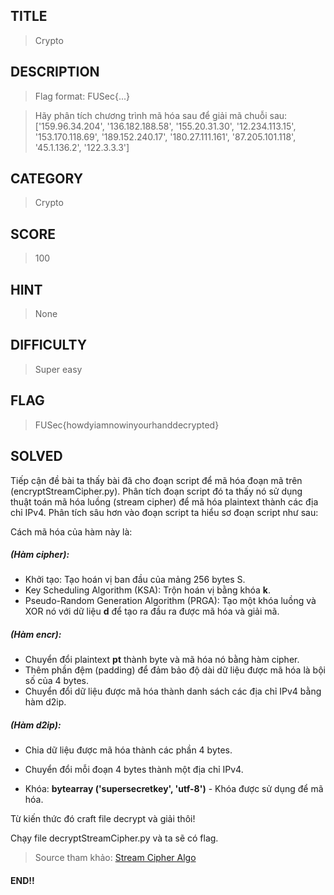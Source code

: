 ## TITLE
>Crypto
## DESCRIPTION
>Flag format: FUSec{...}

>Hãy phân tích chương trình mã hóa sau để giải mã chuỗi sau: ['159.96.34.204', '136.182.188.58', '155.20.31.30', '12.234.113.15', '153.170.118.69', '189.152.240.17', '180.27.111.161', '87.205.101.118', '45.1.136.2', '122.3.3.3']
## CATEGORY
>Crypto
## SCORE
>100
## HINT
>None
## DIFFICULTY
>Super easy
## FLAG
>FUSec{howdyiamnowinyourhanddecrypted}
## SOLVED
Tiếp cận đề bài ta thấy bài đã cho đoạn script để mã hóa đoạn mã trên (encryptStreamCipher.py). Phân tích đoạn script đó ta thấy nó sử dụng thuật toán mã hóa luồng (stream cipher) để mã hóa plaintext thành các địa chỉ IPv4. Phân tích sâu hơn vào đoạn script ta hiểu sơ đoạn script như sau:

Cách mã hóa của hàm này là:

##### (Hàm cipher):

+ Khởi tạo: Tạo hoán vị ban đầu của mảng 256 bytes S.
+ Key Scheduling Algorithm (KSA): Trộn hoán vị bằng khóa __k__.
+ Pseudo-Random Generation Algorithm (PRGA): Tạo một khóa luồng và XOR nó với dữ liệu __d__ để tạo ra đầu ra được mã hóa và giải mã.

##### (Hàm encr):
+ Chuyển đổi plaintext __pt__  thành byte và mã hóa nó bằng hàm cipher.
+ Thêm phần đệm (padding) để đảm bảo độ dài dữ liệu được mã hóa là bội số của 4 bytes.
+ Chuyển đổi dữ liệu được mã hóa thành danh sách các địa chỉ IPv4 bằng hàm d2ip.

##### (Hàm d2ip):
+ Chia dữ liệu được mã hóa thành các phần 4 bytes.
+ Chuyển đổi mỗi đoạn 4 bytes thành một địa chỉ IPv4.


+ Khóa: __bytearray ('supersecretkey', 'utf-8')__ - Khóa được sử dụng để mã hóa.

Từ kiến thức đó craft file decrypt và giải thôi!

Chạy file decryptStreamCipher.py và ta sẽ có flag.

> Source tham khảo: [Stream Cipher Algo](https://www.geeksforgeeks.org/stream-ciphers/)

#### END!!
